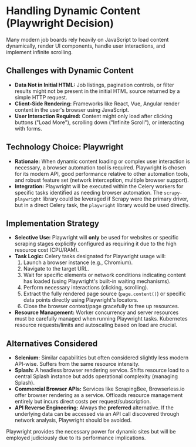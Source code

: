 # Handling Dynamic Content (Playwright Decision)

Many modern job boards rely heavily on JavaScript to load content dynamically, render UI components, handle user interactions, and implement infinite scrolling.

## Challenges with Dynamic Content

*   **Data Not in Initial HTML:** Job listings, pagination controls, or filter results might not be present in the initial HTML source returned by a simple HTTP request.
*   **Client-Side Rendering:** Frameworks like React, Vue, Angular render content in the user's browser using JavaScript.
*   **User Interaction Required:** Content might only load after clicking buttons ("Load More"), scrolling down ("Infinite Scroll"), or interacting with forms.

## Technology Choice: Playwright

*   **Rationale:** When dynamic content loading or complex user interaction is necessary, a browser automation tool is required. Playwright is chosen for its modern API, good performance relative to other automation tools, and robust feature set (network interception, multiple browser support).
*   **Integration:** Playwright will be executed within the Celery workers for specific tasks identified as needing browser automation. The `scrapy-playwright` library could be leveraged if Scrapy were the primary driver, but in a direct Celery task, the `playwright` library would be used directly.

## Implementation Strategy

*   **Selective Use:** Playwright will **only** be used for websites or specific scraping stages explicitly configured as requiring it due to the high resource cost (CPU/RAM).
*   **Task Logic:** Celery tasks designated for Playwright usage will:
    1.  Launch a browser instance (e.g., Chromium).
    2.  Navigate to the target URL.
    3.  Wait for specific elements or network conditions indicating content has loaded (using Playwright's built-in waiting mechanisms).
    4.  Perform necessary interactions (clicking, scrolling).
    5.  Extract the fully rendered page source (`page.content()`) or specific data points directly using Playwright's locators.
    6.  Close the browser context/page gracefully to free up resources.
*   **Resource Management:** Worker concurrency and server resources must be carefully managed when running Playwright tasks. Kubernetes resource requests/limits and autoscaling based on load are crucial.

## Alternatives Considered

*   **Selenium:** Similar capabilities but often considered slightly less modern API-wise. Suffers from the same resource intensity.
*   **Splash:** A headless browser rendering service. Shifts resource load to a central Splash instance but adds operational complexity (managing Splash).
*   **Commercial Browser APIs:** Services like ScrapingBee, Browserless.io offer browser rendering as a service. Offloads resource management entirely but incurs direct costs per request/subscription.
*   **API Reverse Engineering:** Always the **preferred** alternative. If the underlying data can be accessed via an API call discovered through network analysis, Playwright should be avoided.

Playwright provides the necessary power for dynamic sites but will be employed judiciously due to its performance implications.